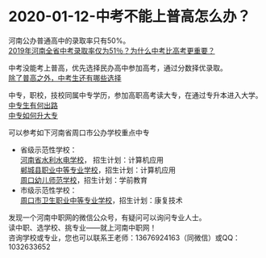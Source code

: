 # 2020-01-12-中考不能上普高怎么办？

河南公办普通高中的录取率只有50%。<br>
[2019年河南全省中考录取率仅为51％？为什么中考比高考更重要？](https://new.qq.com/rain/a/20191211a09x0x00)

中考没能考上普高，优先选择民办高中参加高考，通过分数择优录取。<br>
[除了普高之外，中考生还有哪些选择](https://kuaibao.qq.com/s/20190719A0JFWU00?refer=spider)

中专，职校，技校同属中专学历，参加高职高考读大专，在通过专升本进入大学。<br>
[中专生有何出路](https://www.zhihu.com/question/22953782)<br>
[中专如何升大专](https://zhuanlan.zhihu.com/p/36846069) 

可以参考如下河南省周口市公办学校重点中专<br>
- 省级示范性学校：<br>
[河南省水利水电学校](http://zk.hagaozhong.com/School/SchoolDetail?id=2013042617571824164127901)， 招生计划：计算机应用<br>
[郸城县职业中等专业学校](http://zk.hagaozhong.com/School/SchoolDetail?id=2014052017351030879641701)，招生计划：计算机应用<br>
[周口幼儿师范学校](http://zk.hagaozhong.com/School/SchoolDetail?id=2013042617571823564122701)，招生计划：学前教育<br>
- 市级示范性学校：<br>
[周口市卫生职业中等专业学校](http://zk.hagaozhong.com/School/SchoolDetail?id=2013042617571826564157001)，招生计划：康复技术

发现一个河南中职网的微信公众号，有疑问可以询问专业人士。<br> 
读中职、选学校、挑专业——就上河南中职网！<br> 
咨询学校或专业，您也可以联系王老师：13676924163（同微信）或QQ：1032633652
